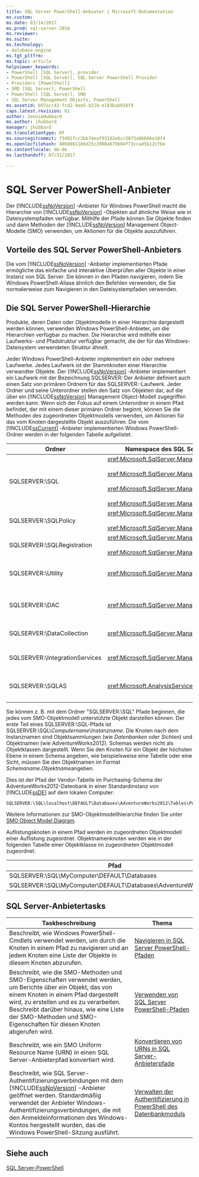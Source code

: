 ```yaml
---
title: SQL Server PowerShell-Anbieter | Microsoft-Dokumentation
ms.custom: 
ms.date: 03/14/2017
ms.prod: sql-server-2016
ms.reviewer: 
ms.suite: 
ms.technology:
- database-engine
ms.tgt_pltfrm: 
ms.topic: article
helpviewer_keywords:
- PowerShell [SQL Server], provider
- PowerShell [SQL Server], SQL Server PowerShell Provider
- Providers [PowerShell]
- SMO [SQL Server], PowerShell
- PowerShell [SQL Server], SMO
- SQL Server Management Objects, PowerShell
ms.assetid: b97acc43-fcd2-4ae5-b218-e183bab916f9
caps.latest.revision: 61
author: JennieHubbard
ms.author: jhubbard
manager: jhubbard
ms.translationtype: HT
ms.sourcegitcommit: f3481fcc2bb74eaf93182e6cc58f5a06666e10f4
ms.openlocfilehash: 40b88611b6d25c2908a679b84f73ccad5b12cfbe
ms.contentlocale: de-de
ms.lasthandoff: 07/31/2017

---
```

# <a name="sql-server-powershell-provider"></a>SQL Server PowerShell-Anbieter
  Der [!INCLUDE[ssNoVersion](../../includes/ssnoversion-md.md)] -Anbieter für Windows PowerShell macht die Hierarchie von [!INCLUDE[ssNoVersion](../../includes/ssnoversion-md.md)] -Objekten auf ähnliche Weise wie in Dateisystempfaden verfügbar. Mithilfe der Pfade können Sie Objekte finden und dann Methoden der [!INCLUDE[ssNoVersion](../../includes/ssnoversion-md.md)] Management Object-Modelle (SMO) verwenden, um Aktionen für die Objekte auszuführen.  
  
## <a name="benefits-of-the-sql-server-powershell-provider"></a>Vorteile des SQL Server PowerShell-Anbieters  
 Die vom [!INCLUDE[ssNoVersion](../../includes/ssnoversion-md.md)] -Anbieter implementierten Pfade ermögliche das einfache und interaktive Überprüfen aller Objekte in einer Instanz von SQL Server. Sie können in den Pfaden navigieren, indem Sie Windows PowerShell-Aliase ähnlich den Befehlen verwenden, die Sie normalerweise zum Navigieren in den Dateisystempfaden verwenden.  
  
## <a name="the-sql-server-powershell-hierarchy"></a>Die SQL Server PowerShell-Hierarchie  
 Produkte, deren Daten oder Objektmodelle in einer Hierarchie dargestellt werden können, verwenden Windows PowerShell-Anbieter, um die Hierarchien verfügbar zu machen. Die Hierarchie wird mithilfe einer Laufwerks- und Pfadstruktur verfügbar gemacht, die der für das Windows-Dateisystem verwendeten Struktur ähnelt.  
  
 Jeder Windows PowerShell-Anbieter implementiert ein oder mehrere Laufwerke. Jedes Laufwerk ist der Stammknoten einer Hierarchie verwandter Objekte. Der [!INCLUDE[ssNoVersion](../../includes/ssnoversion-md.md)] -Anbieter implementiert ein Laufwerk mit der Bezeichnung SQLSERVER: Der Anbieter definiert auch einen Satz von primären Ordnern für das SQLSERVER:-Laufwerk. Jeder Ordner und seine Unterordner stellen den Satz von Objekten dar, auf die über ein [!INCLUDE[ssNoVersion](../../includes/ssnoversion-md.md)] Management Object-Modell zugegriffen werden kann. Wenn sich der Fokus auf einem Unterordner in einem Pfad befindet, der mit einem dieser primären Ordner beginnt, können Sie die Methoden des zugeordneten Objektmodells verwenden, um Aktionen für das vom Knoten dargestellte Objekt auszuführen. Die vom [!INCLUDE[ssCurrent](../../includes/sscurrent-md.md)] -Anbieter implementierten Windows PowerShell-Ordner werden in der folgenden Tabelle aufgelistet.  
  
|Ordner|Namespace des SQL Server-Objektmodells|Objekte|  
|------------|---------------------------------------|-------------|  
|SQLSERVER:\SQL|<xref:Microsoft.SqlServer.Management.Smo><br /><br /> <xref:Microsoft.SqlServer.Management.Smo.Agent><br /><br /> <xref:Microsoft.SqlServer.Management.Smo.Broker><br /><br /> <xref:Microsoft.SqlServer.Management.Smo.Mail>|Datenbankobjekte, wie Tabellen, Sichten und gespeicherte Prozeduren.|  
|SQLSERVER:\SQLPolicy|<xref:Microsoft.SqlServer.Management.Dmf><br /><br /> <xref:Microsoft.SqlServer.Management.Facets>|Richtlinienbasierte Verwaltungsobjekte, z. B. Richtlinien und Facets|  
|SQLSERVER:\SQLRegistration|<xref:Microsoft.SqlServer.Management.RegisteredServers><br /><br /> <xref:Microsoft.SqlServer.Management.Smo.RegSvrEnum>|Registrierte Serverobjekte, z. B. Servergruppen und registrierte Server|  
|SQLSERVER:\Utility|<xref:Microsoft.SqlServer.Management.Utility>|Hilfsprogrammobjekte, z. B. verwaltete [!INCLUDE[ssDE](../../includes/ssde-md.md)]-Instanzen|  
|SQLSERVER:\DAC|<xref:Microsoft.SqlServer.Management.DAC>|Datenebenenanwendungs-Objekte z. B. DAC-Pakete und Vorgänge wie das Bereitstellen einer DAC|  
|SQLSERVER:\DataCollection|<xref:Microsoft.SqlServer.Management.Collector>|Datensammler-Objekte, z. B. Sammlungssätze und Konfigurationsspeicher|  
|SQLSERVER:\IntegrationServices|<xref:Microsoft.SqlServer.Management.IntegrationServices>|[!INCLUDE[ssISnoversion](../../includes/ssisnoversion-md.md)] -Objekte, z. B. Projekte, Pakete und Umgebungen|  
|SQLSERVER:\SQLAS|<xref:Microsoft.AnalysisServices>|[!INCLUDE[ssASnoversion](../../includes/ssasnoversion-md.md)] -Objekte, z. B. Cubes, Aggregationen und Dimensionen|  
  
 Sie können z. B. mit dem Ordner "SQLSERVER:\SQL" Pfade beginnen, die jedes vom SMO-Objektmodell unterstützte Objekt darstellen können. Der erste Teil eines SQLSERVER:\SQL-Pfads ist SQLSERVER:\SQL\\*Computername*\\*Instanzname*. Die Knoten nach dem Instanznamen sind Objektsammlungen (wie *Datenbanken* oder *Sichten*) und Objektnamen (wie AdventureWorks2012). Schemas werden nicht als Objektklassen dargestellt. Wenn Sie den Knoten für ein Objekt der höchsten Ebene in einem Schema angeben, wie beispielsweise eine Tabelle oder eine Sicht, müssen Sie den Objektnamen im Format *Schemaname.Objektname*angeben.  
  
 Dies ist der Pfad der Vendor-Tabelle im Purchasing-Schema der AdventureWorks2012-Datenbank in einer Standardinstanz von [!INCLUDE[ssDE](../../includes/ssde-md.md)] auf dem lokalen Computer:  
  
```  
SQLSERVER:\SQL\localhost\DEFAULT\Databases\AdventureWorks2012\Tables\Purchasing.Vendor  
```  
  
 Weitere Informationen zur SMO-Objektmodellhierarchie finden Sie unter [SMO Object Model Diagram](../../relational-databases/server-management-objects-smo/smo-object-model-diagram.md).  
  
 Auflistungsknoten in einem Pfad werden im zugeordneten Objektmodell einer Auflistung zugeordnet. Objektnamenknoten werden wie in der folgenden Tabelle einer Objektklasse im zugeordneten Objektmodell zugeordnet.  
  
|Pfad|SMO-Klasse|  
|----------|---------------|  
|SQLSERVER:\SQL\MyComputer\DEFAULT\Databases|<xref:Microsoft.SqlServer.Management.Smo.DatabaseCollection>|  
|SQLSERVER:\SQL\MyComputer\DEFAULT\Databases\AdventureWorks2012|<xref:Microsoft.SqlServer.Management.Smo.Database>|  
  
## <a name="sql-server-provider-tasks"></a>SQL Server-Anbietertasks  
  
|Taskbeschreibung|Thema|  
|----------------------|-----------|  
|Beschreibt, wie Windows PowerShell-Cmdlets verwendet werden, um durch die Knoten in einem Pfad zu navigieren und an jedem Knoten eine Liste der Objekte in diesem Knoten abzurufen.|[Navigieren in SQL Server PowerShell-Pfaden](../../relational-databases/scripting/navigate-sql-server-powershell-paths.md)|  
|Beschreibt, wie die SMO-Methoden und SMO-Eigenschaften verwendet werden, um Berichte über ein Objekt, das von einem Knoten in einem Pfad dargestellt wird, zu erstellen und es zu verarbeiten. Beschreibt darüber hinaus, wie eine Liste der SMO-Methoden und SMO-Eigenschaften für diesen Knoten abgerufen wird.|[Verwenden von SQL Server PowerShell-Pfaden](../../relational-databases/scripting/work-with-sql-server-powershell-paths.md)|  
|Beschreibt, wie ein SMO Uniform Resource Name (URN) in einen SQL Server-Anbieterpfad konvertiert wird.|[Konvertieren von URNs in SQL Server-Anbieterpfade](../../relational-databases/scripting/convert-urns-to-sql-server-provider-paths.md)|  
|Beschreibt, wie SQL Server-Authentifizierungsverbindungen mit dem [!INCLUDE[ssNoVersion](../../includes/ssnoversion-md.md)] -Anbieter geöffnet werden. Standardmäßig verwendet der Anbieter Windows-Authentifizierungsverbindungen, die mit den Anmeldeinformationen des Windows-Kontos hergestellt wurden, das die Windows PowerShell-Sitzung ausführt.|[Verwalten der Authentifizierung in PowerShell des Datenbankmoduls](../../relational-databases/scripting/manage-authentication-in-database-engine-powershell.md)|  
  
## <a name="see-also"></a>Siehe auch  
 [SQL Server-PowerShell](../../relational-databases/scripting/sql-server-powershell.md)  
  
  
